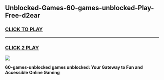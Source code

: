 
## Unblocked-Games-60-games-unblocked-Play-Free-d2ear
<h3>
<a href="https://premium76.site?title=60-games-unblocked&ref=18A1">CLICK TO PLAY</a></h3>
<hr>

<h3>
<a href="https://premium76.site?title=60-games-unblocked&ref=18A1">CLICK 2 PLAY</a>
  
</h3>

<a href="https://premium76.site?title=60-games-unblocked&ref=18A1"><img src="https://clearcache.store/games.png"></a>


**60-games-unblocked games unblocked: Your Gateway to Fun and Accessible Online Gaming**
